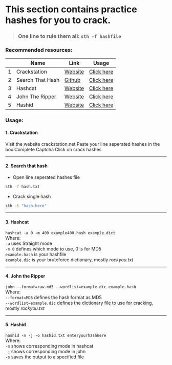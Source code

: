 # This section contains practice hashes for you to crack.


> ### One line to rule them all: `sth -f hashfile`

### Recommended resources:

||Name|Link|Usage|
|-----|-----|-----|----|
|1|Crackstation|[Website](https://crackstation.net) | [Click here](#1-crackstation) |
|2|Search That Hash|[Github](https://github.com/HashPals/Search-That-Hash) | [Click here](#2-search-that-hash) |
|3|Hashcat|[Website](https://hashcat.net/hashcat/) | [Click here](#3-hashcat) |
|4|John The Ripper|[Website](https://www.openwall.com/john/) | [Click here](#4-john-the-ripper) |
|5| Hashid | [Website](https://psypanda.github.io/hashID/) | [Click here](#5-hashid) |

### Usage:
#### 1. Crackstation

Visit the website crackstation.net
Paste your line seperated hashes in the box
Complete Captcha
Click on crack hashes

----

#### 2. Search that hash

- Open line seperated hashes file
```bash
sth -f hash.txt
```
- Crack single hash
```bash
sth -t "hash-here"
```

-----

#### 3. Hashcat

`hashcat -a 0 -m 400 example400.hash example.dict`<br>
Where:<br>
`-a` uses Straight mode<br>
`-m 0` defines which mode to use, 0 is for MD5 <br>
`example.hash` is your hashfile<br>
`example.dic` is your bruteforce dictionary, mostly _rockyou.txt_<br>

-----

#### 4. John the Ripper
`john --format=raw-md5 --wordlist=example.dic example.hash`<br>
Where:<br>
`--format=MD5` defines the hash format as MD5<br>
`--wordlist=example.dic` defines the dictionary file to use for cracking, mostly _rockyou.txt_<br>

-----
#### 5. Hashid
`hashid -m -j -o hashid.txt enteryourhashhere`<br>
Where:<br>
`-m` shows corresponding mode in hashcat<br>
`-j` shows corresponding mode in john<br>
`-o` saves the output to a specified file<br>